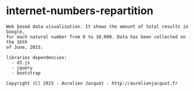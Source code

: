 # internet-numbers-repartition

    Web based data visualisation. It shows the amount of total results in Google,
    for each natural number from 0 to 10,000. Data has been collected on the 16th
    of June, 2015.
    
    libraries dependencies:
      - d3.js
      - jquery
      - bootstrap

    Copyright (C) 2015 - Aurelien Jacquot - http://aurelienjacquot.fr

